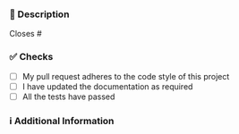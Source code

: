 ### 📑 Description
<!-- If this pull request closes an issue, please mention the issue number below -->
Closes # <!-- Issue # here -->

<!-- Add a brief description of the pr -->

<!-- You can also choose to add a list of changes and if they have been completed or not by using the markdown to-do list syntax
- [ ] Not Completed
- [x] Completed
-->

### ✅ Checks
<!-- Make sure your pr passes the CI checks and do check the following fields as needed - -->
- [ ] My pull request adheres to the code style of this project
- [ ] I have updated the documentation as required
- [ ] All the tests have passed

### ℹ Additional Information
<!-- Any additional information like breaking changes, dependencies added, screenshots, comparisons between new and old behavior, etc. -->
